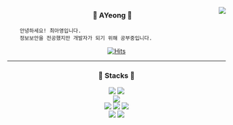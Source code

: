  
  <a href="https://solved.ac/cdd8816"><img align=right src="http://mazassumnida.wtf/api/v2/generate_badge?boj=cdd8816"></a>
  
  <div align=center>

  ### 🐣 AYeong 🐣
  
  <div align=left>
  
        안녕하세요! 최아영입니다.
        정보보안을 전공했지만 개발자가 되기 위해 공부중입니다.
        
  </div>

  [![Hits](https://hits.seeyoufarm.com/api/count/incr/badge.svg?url=https%3A%2F%2Fgithub.com%2Fsurpmh&count_bg=%23D78480&title_bg=%23312829&icon=github.svg&icon_color=%23FFFFFF&title=hits&edge_flat=false)](https://hits.seeyoufarm.com)
 
  </div>
  
  <hr>
  
  <div align=center>

  ### 💫 Stacks 💫
  
  <img src="https://img.shields.io/badge/Python-3776AB?style=flat-square&logo=Python&logoColor=white"/>
  <img src="https://img.shields.io/badge/TypeScript-3178C6?style=flat-square&logo=TypeScript&logoColor=white"/>
  <br>
  <img src="https://img.shields.io/badge/Spring-6DB33F?style=flat-square&logo=Spring&logoColor=white"/>
  <br>
  <img src="https://img.shields.io/badge/Docker-2496ED?style=flat-square&logo=Docker&logoColor=white"/>
  <img src="https://img.shields.io/badge/Visual Studio Code-007ACC?style=flat-square&logo=Visual Studio Code&logoColor=white"/>
  <img src="https://img.shields.io/badge/IntelliJ IDEA-000000?style=flat-square&logo=IntelliJ IDEA&logoColor=white"/>
  <br>
  <img src="https://img.shields.io/badge/GitHub-181717?style=flat-square&logo=GitHub&logoColor=white"/>
  <img src="https://img.shields.io/badge/Notion-000000?style=flat-square&logo=Notion&logoColor=white"/>

  </div>

<!--

 <img src="https://media.giphy.com/media/11yOJQAwxz5TSE/giphy.gif" width="300">
**ChoiAYeong/ChoiAYeong** is a ✨ _special_ ✨ repository because its `README.md` (this file) appears on your GitHub profile.

Here are some ideas to get you started:

- 🔭 I’m currently working on ...
- 🌱 I’m currently learning ...
- 👯 I’m looking to collaborate on ...
- 🤔 I’m looking for help with ...
- 💬 Ask me about ...
- 📫 How to reach me: ...
- 😄 Pronouns: ...
- ⚡ Fun fact: ...
-->
